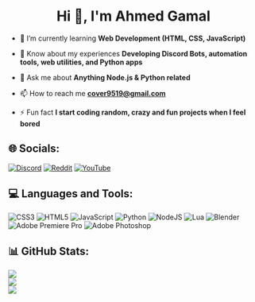 <h1 align="center">Hi 👋, I'm Ahmed Gamal</h1>

- 🌱 I’m currently learning **Web Development (HTML, CSS, JavaScript)**

- 📄 Know about my experiences **Developing Discord Bots, automation tools, web utilities, and Python apps**

- 💬 Ask me about **Anything Node.js & Python related**

- 📫 How to reach me **cover9519@gmail.com**

- ⚡ Fun fact **I start coding random, crazy and fun projects when I feel bored**


## 🌐 Socials:
[![Discord](https://img.shields.io/badge/Discord-3670A0?logo=Discord&logoColor=23272a&label=Cover0&color=5964f2)](https://discord.com/) [![Reddit](https://img.shields.io/badge/Reddit-%23FF4500.svg?logo=Reddit&logoColor=white)](https://reddit.com/user/Forsaken-Matter5914) [![YouTube](https://img.shields.io/badge/YouTube-%23FF0000.svg?logo=YouTube&logoColor=white)](https://youtube.com/@C0v3rr)

## 💻 Languages and Tools:
![CSS3](https://img.shields.io/badge/css3-%231572B6.svg?style=for-the-badge&logo=css3&logoColor=white) ![HTML5](https://img.shields.io/badge/html5-%23E34F26.svg?style=for-the-badge&logo=html5&logoColor=white) ![JavaScript](https://img.shields.io/badge/javascript-%23323330.svg?style=for-the-badge&logo=javascript&logoColor=%23F7DF1E) ![Python](https://img.shields.io/badge/python-3670A0?style=for-the-badge&logo=python&logoColor=ffdd54) ![NodeJS](https://img.shields.io/badge/node.js-6DA55F?style=for-the-badge&logo=node.js&logoColor=white) ![Lua](https://img.shields.io/badge/lua-%232C2D72.svg?style=for-the-badge&logo=lua&logoColor=white) ![Blender](https://img.shields.io/badge/blender-%23F5792A.svg?style=for-the-badge&logo=blender&logoColor=white) ![Adobe Premiere Pro](https://img.shields.io/badge/Adobe%20Premiere%20Pro-9999FF.svg?style=for-the-badge&logo=Adobe%20Premiere%20Pro&logoColor=white) ![Adobe Photoshop](https://img.shields.io/badge/adobe%20photoshop-%2331A8FF.svg?style=for-the-badge&logo=adobe%20photoshop&logoColor=white)
## 📊 GitHub Stats:
![](https://github-readme-stats.vercel.app/api?username=cover121&theme=radical&hide_border=false&include_all_commits=false&count_private=false)<br/>
![](https://nirzak-streak-stats.vercel.app/?user=cover121&theme=radical&hide_border=false)<br/>
![](https://github-readme-stats.vercel.app/api/top-langs/?username=cover121&theme=radical&hide_border=false&include_all_commits=false&count_private=false&layout=compact)

<!-- Proudly created with GPRM ( https://gprm.itsvg.in ) -->
